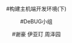 <p align="center">
#构建主机端开发环境(下)
</p>
<p align="center">
#DeBUG小组
</p>
<p align="center">
#谢豪 伊亚玎 周泽园
</p>
